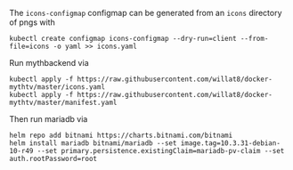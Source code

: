 The `icons-configmap` configmap can be generated from an `icons` directory of pngs with

    kubectl create configmap icons-configmap --dry-run=client --from-file=icons -o yaml >> icons.yaml

Run mythbackend via

    kubectl apply -f https://raw.githubusercontent.com/willat8/docker-mythtv/master/icons.yaml
    kubectl apply -f https://raw.githubusercontent.com/willat8/docker-mythtv/master/manifest.yaml

Then run mariadb via

    helm repo add bitnami https://charts.bitnami.com/bitnami
    helm install mariadb bitnami/mariadb --set image.tag=10.3.31-debian-10-r49 --set primary.persistence.existingClaim=mariadb-pv-claim --set auth.rootPassword=root

